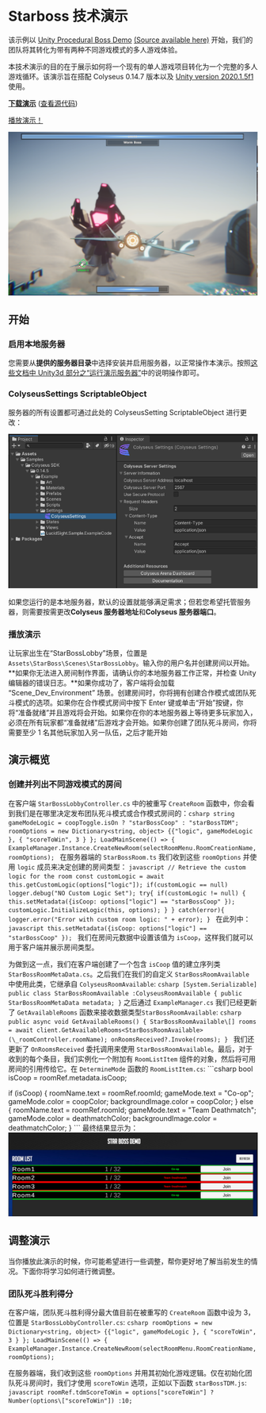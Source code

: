 ﻿# Starboss 技术演示
该示例以 [Unity Procedural Boss Demo](https://www.youtube.com/watch?v=LVSmp0zW8pY) [(Source available here)](https://on.unity.com/37K5j1b) 开始，我们的团队将其转化为带有两种不同游戏模式的多人游戏体验。

本技术演示的目的在于展示如何将一个现有的单人游戏项目转化为一个完整的多人游戏循环。该演示旨在搭配 Colyseus 0.14.7 版本以及 [Unity version 2020.1.5f1](https://unity3d.com/unity/qa/lts-releases) 使用。

**[下载演示](https://github.com/colyseus/unity-demo-starboss/archive/main.zip)** ([查看源代码](https://github.com/colyseus/unity-demo-starboss/))

[播放演示！](https://sac-dt.colyseus.dev/)

![屏幕截图](screenshot.PNG)

## 开始

### 启用本地服务器

您需要从**提供的服务器目录**中选择安装并启用服务器，以正常操作本演示。按照[这些文档中 Unity3d 部分之“运行演示服务器”](/getting-started/unity3d-client/#running-the-demo-server)中的说明操作即可。

### ColyseusSettings ScriptableObject

服务器的所有设置都可通过此处的 ColyseusSetting ScriptableObject 进行更改：

![ScriptableObject](../common-images/scriptable-object.png)

如果您运行的是本地服务器，默认的设置就能够满足需求；但若您希望托管服务器，则需要按需更改**Colyseus 服务器地址**和**Colyseus 服务器端口**。

### 播放演示

让玩家出生在“StarBossLobby”场景，位置是 `Assets\StarBoss\Scenes\StarBossLobby`。输入你的用户名并创建房间以开始。**如果你无法进入房间制作界面，请确认你的本地服务器工作正常，并检查 Unity 编辑器的错误日志。**如果你成功了，客户端将会加载 “Scene\_Dev\_Environment” 场景。创建房间时，你将拥有创建合作模式或团队死斗模式的选项。如果你在合作模式房间中按下 Enter 键或单击“开始”按键，你将“准备就绪”并且游戏将会开始。如果你在你的本地服务器上等待更多玩家加入，必须在所有玩家都“准备就绪”后游戏才会开始。如果你创建了团队死斗房间，你将需要至少 1 名其他玩家加入另一队伍，之后才能开始

## 演示概览

### 创建并列出不同游戏模式的房间
在客户端 `StarBossLobbyController.cs` 中的被重写 `CreateRoom` 函数中，你会看到我们是在哪里决定发布团队死斗模式或合作模式房间的：```csharp string gameModeLogic = coopToggle.isOn ? "starBossCoop" : "starBossTDM"; roomOptions = new Dictionary<string, object> {{"logic", gameModeLogic }, { "scoreToWin", 3 } }; LoadMainScene(() => { ExampleManager.Instance.CreateNewRoom(selectRoomMenu.RoomCreationName, roomOptions); ``` 在服务器端的 `StarBossRoom.ts` 我们收到这些 `roomOptions` 并使用  `logic` 成员来决定创建的房间类型： ```javascript // Retrieve the custom logic for the room const customLogic = await this.getCustomLogic(options["logic"]); if(customLogic == null) logger.debug("NO Custom Logic Set"); try{ if(customLogic != null) { this.setMetadata({isCoop: options["logic"] == "starBossCoop" }); customLogic.InitializeLogic(this, options); } } catch(error){ logger.error("Error with custom room logic: " + error); } ``` 在此列中：```javascript this.setMetadata({isCoop: options["logic"] == "starBossCoop" }); ``` 我们在房间元数据中设置该值为 `isCoop`，这样我们就可以用于客户端并展示房间类型。 

为做到这一点，我们在客户端创建了一个包含 `isCoop` 值的建立序列类 `StarBossRoomMetaData.cs`。之后我们在我们的自定义 `StarBossRoomAvailable` 中使用此类，它继承自 `ColyseusRoomAvailable`: ``` csharp [System.Serializable] public class StarBossRoomAvailable :ColyseusRoomAvailable { public StarBossRoomMetaData metadata; } ``` 之后通过 `ExampleManager.cs`  我们已经更新了 `GetAvailableRooms` 函数来接收数据类型`StarBossRoomAvailable`: ```csharp public async void GetAvailableRooms() { StarBossRoomAvailable\[] rooms = await client.GetAvailableRooms<StarBossRoomAvailable>(\_roomController.roomName); onRoomsReceived?.Invoke(rooms); } ``` 我们还更新了 `OnRoomsReceived` 委托调用来使用 `StarBossRoomAvailable`。最后，对于收到的每个条目，我们实例化一个附加有 `RoomListItem` 组件的对象，然后将可用房间的引用传给它。在 `DetermineMode` 函数的 `RoomListItem.cs`: ```csharp bool isCoop = roomRef.metadata.isCoop;

if (isCoop) { roomName.text = roomRef.roomId; gameMode.text = "Co-op"; gameMode.color = coopColor; backgroundImage.color = coopColor; } else { roomName.text = roomRef.roomId; gameMode.text = "Team Deathmatch"; gameMode.color = deathmatchColor; backgroundImage.color = deathmatchColor; } ``` 最终结果显示为：![RoomList](room-list.PNG)

## 调整演示

当你播放此演示的时候，你可能希望进行一些调整，帮你更好地了解当前发生的情况。下面你将学习如何进行微调整。

### 团队死斗胜利得分

在客户端，团队死斗胜利得分最大值目前在被重写的 `CreateRoom` 函数中设为 3，位置是 `StarBossLobbyController.cs`: ```csharp roomOptions = new Dictionary<string, object> {{"logic", gameModeLogic }, { "scoreToWin", 3 } }; LoadMainScene(() => { ExampleManager.Instance.CreateNewRoom(selectRoomMenu.RoomCreationName, roomOptions); ```

在服务器端，我们收到这些 `roomOptions` 并用其初始化游戏逻辑。仅在初始化团队死斗房间时，我们才使用 `scoreToWin` 选项，正如以下函数 `starBossTDM.js`: ```javascript roomRef.tdmScoreToWin = options["scoreToWin"] ?Number(options\["scoreToWin"]) :10; ```
